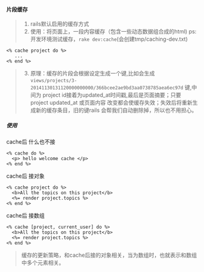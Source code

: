 #### 片段缓存
>1. rails默认启用的缓存方式
>2. 使用：将页面上，一段内容缓存（包含一些动态数据组合成的html)
ps: 开发环境测试缓存，`rake dev:cache`(会创建tmp/caching-dev.txt)
```
<% cache project do %>
   ...
<% end %>
```
>3. 原理：缓存的片段会根据设定生成一个键,比如会生成 `views/projects/3-20141130131120000000000/366bcee2ae9bd3aa0738785aea6ec97d` 键,中间为 project id接着为updated_at时间戳,最后是页面摘要；只要project updated_at 或页面内容 改变都会使缓存失效；失效后将重新生成新的缓存条目，旧的键rails 会帮我们自动删除掉，所以也不用担心。

##### 使用
cache后 什么也不接
```
<% cache do %>
  <p> hello welcome cache </p>
<% end %>
```

cache后 接对象
```
<% cache project do %>
  <b>All the topics on this project</b>
  <%= render project.topics %>
<% end %>

``` 

cache后 接数组
```
<% cache [project, current_user] do %>
  <b>All the topics on this project</b>
  <%= render project.topics %>
<% end %>
```
>缓存的更新策略，和cache后接的对象相关，当为数组时，也就表示和数组中多个元素相关。
